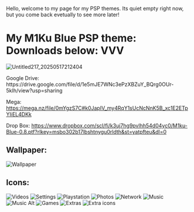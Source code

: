 <p>Hello, welcome to my page for my PSP themes. Its quiet empty right now, but you come back evetually to see more later!</p>



# My M1Ku Blue PSP theme: Downloads below: VVV
![Untitled217_20250517212404](https://github.com/user-attachments/assets/0e7821e6-bd57-4d81-83c2-8af8104e2cb8)

<p> Google Drive: https://drive.google.com/file/d/1e5mJE7WNc3ePzXBZuY_BQrg0OUr-5kIh/view?usp=sharing
  
Mega: https://mega.nz/file/0mYgzS7C#k0JapIV_my4RqY1sUcNcNnK5B_xc1E2ETpYIiEL4DKk

Drop Box: https://www.dropbox.com/scl/fi/k3uj7hg9pvlhh54d04yc0/M1ku-Blue-0.8.ptf?rlkey=msbo302b17lbshtnygu0rldth&st=yatpfteu&dl=0</p>

##
## Wallpaper:

![Wallpaper](https://github.com/user-attachments/assets/52f80e67-b178-47f8-9a64-af5903f78479)

##
## Icons:

![Videos](https://github.com/user-attachments/assets/288914f3-3d2e-43e5-9cca-a9eed73c7dd3)
![Settings](https://github.com/user-attachments/assets/fbd8e413-25ac-46cd-8ab9-5098f6217b8a)
![Playstation](https://github.com/user-attachments/assets/d8ae4fb7-118a-4107-95ee-535147407bd9)
![Photos](https://github.com/user-attachments/assets/20eeccf3-e665-499f-99fe-9f45fda0cd92)
![Network](https://github.com/user-attachments/assets/6473cf12-1185-42fc-a2ea-f98dfde14261)
![Music](https://github.com/user-attachments/assets/32b97543-c0a0-4b06-8e3e-c754d2b4fabe)
![Music Alt](https://github.com/user-attachments/assets/05d1dc60-72fe-4f9d-a961-76b27bf24007)
![Games](https://github.com/user-attachments/assets/d4629650-da44-4be4-8373-d02e79e95df6)
![Extras](https://github.com/user-attachments/assets/327f48c9-9791-4928-86b4-6e4ad30fcbd0)
![Extra icons](https://github.com/user-attachments/assets/3cca5526-0dfd-42bb-acc9-872abcd99bcb)
